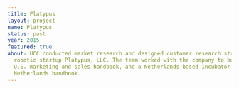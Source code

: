 ```yaml
---
title: Platypus
layout: project
name: Platypus
status: past
year: 2015
featured: true
about: UCC conducted market research and designed customer research strategy for Pittsburgh
  robotic startup Platypus, LLC. The team worked with the company to build a formal
  U.S. marketing and sales handbook, and a Netherlands-based incubator to build a
  Netherlands handbook.
---
```



